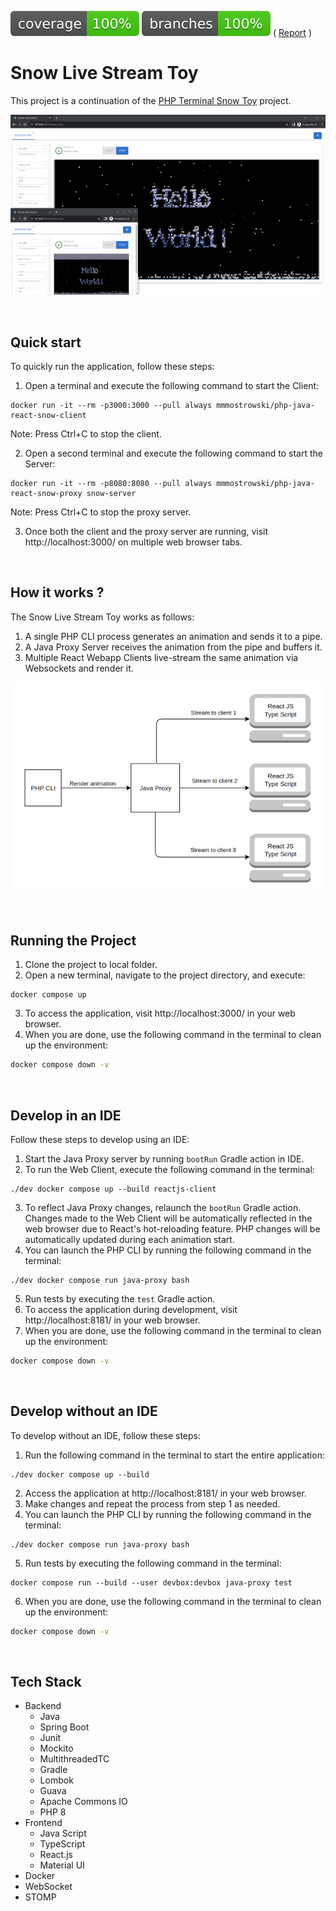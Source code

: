 ![Coverage](.github/badges/jacoco.svg) ![Branches](.github/badges/branches.svg) ( [Report](https://mmmostrowski.github.io/php-java-react-snow/) )

# Snow Live Stream Toy
This project is a continuation of the [PHP Terminal Snow Toy](https://github.com/mmmostrowski/php-snow) project.<br>

<p align="center">
  <img src="assets/screenshot.png" alt="PHP Snow Live Stream Screenshot"/>
</p>
<br>

## Quick start
To quickly run the application, follow these steps:

1. Open a terminal and execute the following command to start the Client:
```shell
docker run -it --rm -p3000:3000 --pull always mmmostrowski/php-java-react-snow-client
```
Note: Press Ctrl+C to stop the client.

2. Open a second terminal and execute the following command to start the Server:
```shell
docker run -it --rm -p8080:8080 --pull always mmmostrowski/php-java-react-snow-proxy snow-server
```
Note: Press Ctrl+C to stop the proxy server.

3. Once both the client and the proxy server are running, visit http://localhost:3000/ on multiple web browser tabs.



<br>

## How it works ?
The Snow Live Stream Toy works as follows:

1. A single PHP CLI process generates an animation and sends it to a pipe.
2. A Java Proxy Server receives the animation from the pipe and buffers it.
3. Multiple React Webapp Clients live-stream the same animation via Websockets and render it.

<p align="center">
  <img src="assets/diagram.png" alt="Application Diagram"/>
</p>



<br>

## Running the Project

1. Clone the project to local folder.
2. Open a new terminal, navigate to the project directory, and execute:
```shell
docker compose up
```
3. To access the application, visit http://localhost:3000/ in your web browser.
4. When you are done, use the following command in the terminal to clean up the environment:
```bash
docker compose down -v
```


<br>

## Develop in an IDE
Follow these steps to develop using an IDE:

1. Start the Java Proxy server by running `bootRun` Gradle action in IDE.
2. To run the Web Client, execute the following command in the terminal:
```shell
./dev docker compose up --build reactjs-client 
```
3. To reflect Java Proxy changes, relaunch the `bootRun` Gradle action. <br>
   Changes made to the Web Client will be automatically reflected in the web browser due to React's hot-reloading feature.
   PHP changes will be automatically updated during each animation start. <br>
4. You can launch the PHP CLI by running the following command in the terminal:
```shell
./dev docker compose run java-proxy bash 
```
5. Run tests by executing the `test` Gradle action.
6. To access the application during development, visit http://localhost:8181/ in your web browser.
7. When you are done, use the following command in the terminal to clean up the environment:
```bash
docker compose down -v
```


<br>

## Develop without an IDE
To develop without an IDE, follow these steps:

1. Run the following command in the terminal to start the entire application:
```shell
./dev docker compose up --build
```
2. Access the application at http://localhost:8181/ in your web browser.
3. Make changes and repeat the process from step 1 as needed.
4. You can launch the PHP CLI by running the following command in the terminal:
```shell
./dev docker compose run java-proxy bash 
```
5. Run tests by executing the following command in the terminal:
```shell
docker compose run --build --user devbox:devbox java-proxy test
```
6. When you are done, use the following command in the terminal to clean up the environment:
```bash
docker compose down -v
```


<br>

## Tech Stack
* Backend
  - Java 
  - Spring Boot
  - Junit
  - Mockito
  - MultithreadedTC
  - Gradle
  - Lombok
  - Guava
  - Apache Commons IO
  - PHP 8
* Frontend
  - Java Script
  - TypeScript
  - React.js
  - Material UI
* Docker
* WebSocket
* STOMP

